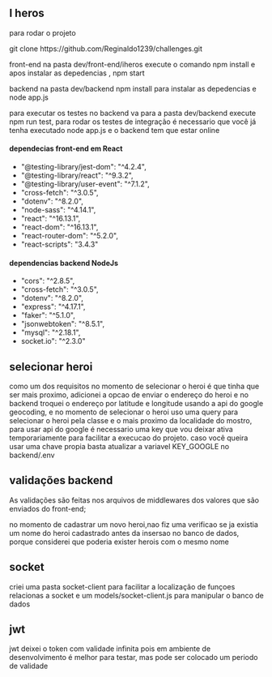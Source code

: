 <h2>I heros</h2>
<p>para rodar o projeto</p>
<span>git clone https://github.com/Reginaldo1239/challenges.git</span>
<p>front-end na pasta dev/front-end/iheros execute o comando npm install e apos instalar as depedencias , npm start</p>
<p>backend na pasta dev/backend npm install para instalar as depedencias e  node app.js <p>
<p>para executar os testes no backend va para a pasta  dev/backend execute npm run test, para rodar os testes de integração é necessario que você já tenha executado node app.js e o backend tem que estar online  <p>
<div>
<h4>dependecias front-end em React </h4>
<ul>
   <li>"@testing-library/jest-dom": "^4.2.4",</li>
  <li>  "@testing-library/react": "^9.3.2",</li>
 <li>  "@testing-library/user-event": "^7.1.2",</li>
   <li> "cross-fetch": "^3.0.5",</li>
   <li> "dotenv": "^8.2.0",</li>
   <li> "node-sass": "^4.14.1",</li>
 <li>   "react": "^16.13.1",</li>
 <li>   "react-dom": "^16.13.1",</li>
 <li>   "react-router-dom": "^5.2.0",</li>
 <li>   "react-scripts": "3.4.3"</li>
</div>
<div>
    <h4>dependencias backend NodeJs</h4>
    <ul>
    <li>"cors": "^2.8.5",</li>
  <li>"cross-fetch": "^3.0.5",</li>
   <li>"dotenv": "^8.2.0",</li>
   <li>"express": "^4.17.1",</li>
  <li>"faker": "^5.1.0",</li>
  <li>"jsonwebtoken": "^8.5.1",</li>
  <li>"mysql": "^2.18.1",</li>
  <li>socket.io": "^2.3.0"</li>
    </ul>
</div>

<div>
  <h2>selecionar heroi</h2>
  <p>como um dos requisitos no momento de selecionar o heroi é que tinha que ser  mais proximo, adicionei a opcao de enviar o endereço do heroi e no backend  troquei o endereço por latitude e longitude usando a api do google geocoding, e no momento de selecionar o heroi uso uma query para selecionar o heroi pela classe  e o mais proximo da localidade do mostro, para usar api do google é necessario uma key que vou deixar ativa temporariamente para facilitar a execucao do projeto. caso você queira usar uma chave propia basta atualizar a variavel KEY_GOOGLE no backend/.env </p>
    <h2>validações backend</h2>
      <span>As validações são feitas nos arquivos de middlewares dos valores que são enviados do front-end; </span>
    <p>no momento de cadastrar um novo heroi,nao fiz uma verificao se ja existia um nome do heroi cadastrado antes da insersao no banco de dados, porque considerei que poderia exister herois com o mesmo nome</p>
    <h2>socket</h2>
       <p>criei uma pasta socket-client para facilitar a localização de funçoes relacionas a socket e um models/socket-client.js para manipular o banco de dados</p>
        <h2>jwt</h2>
            <p>jwt deixei o token com validade infinita pois em ambiente de desenvolvimento é melhor para testar, mas pode ser colocado um periodo de validade </p>
</div>

  





   
